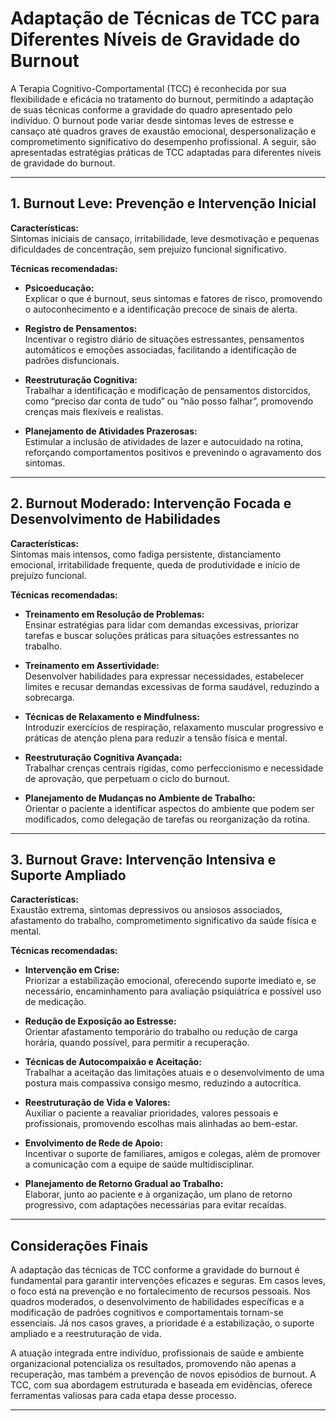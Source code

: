 
# Adaptação de Técnicas de TCC para Diferentes Níveis de Gravidade do Burnout

A Terapia Cognitivo-Comportamental (TCC) é reconhecida por sua flexibilidade e eficácia no tratamento do burnout, permitindo a adaptação de suas técnicas conforme a gravidade do quadro apresentado pelo indivíduo. O burnout pode variar desde sintomas leves de estresse e cansaço até quadros graves de exaustão emocional, despersonalização e comprometimento significativo do desempenho profissional. A seguir, são apresentadas estratégias práticas de TCC adaptadas para diferentes níveis de gravidade do burnout.

---

## 1. Burnout Leve: Prevenção e Intervenção Inicial

**Características:**  
Sintomas iniciais de cansaço, irritabilidade, leve desmotivação e pequenas dificuldades de concentração, sem prejuízo funcional significativo.

**Técnicas recomendadas:**

- **Psicoeducação:**  
  Explicar o que é burnout, seus sintomas e fatores de risco, promovendo o autoconhecimento e a identificação precoce de sinais de alerta.

- **Registro de Pensamentos:**  
  Incentivar o registro diário de situações estressantes, pensamentos automáticos e emoções associadas, facilitando a identificação de padrões disfuncionais.

- **Reestruturação Cognitiva:**  
  Trabalhar a identificação e modificação de pensamentos distorcidos, como “preciso dar conta de tudo” ou “não posso falhar”, promovendo crenças mais flexíveis e realistas.

- **Planejamento de Atividades Prazerosas:**  
  Estimular a inclusão de atividades de lazer e autocuidado na rotina, reforçando comportamentos positivos e prevenindo o agravamento dos sintomas.

---

## 2. Burnout Moderado: Intervenção Focada e Desenvolvimento de Habilidades

**Características:**  
Sintomas mais intensos, como fadiga persistente, distanciamento emocional, irritabilidade frequente, queda de produtividade e início de prejuízo funcional.

**Técnicas recomendadas:**

- **Treinamento em Resolução de Problemas:**  
  Ensinar estratégias para lidar com demandas excessivas, priorizar tarefas e buscar soluções práticas para situações estressantes no trabalho.

- **Treinamento em Assertividade:**  
  Desenvolver habilidades para expressar necessidades, estabelecer limites e recusar demandas excessivas de forma saudável, reduzindo a sobrecarga.

- **Técnicas de Relaxamento e Mindfulness:**  
  Introduzir exercícios de respiração, relaxamento muscular progressivo e práticas de atenção plena para reduzir a tensão física e mental.

- **Reestruturação Cognitiva Avançada:**  
  Trabalhar crenças centrais rígidas, como perfeccionismo e necessidade de aprovação, que perpetuam o ciclo do burnout.

- **Planejamento de Mudanças no Ambiente de Trabalho:**  
  Orientar o paciente a identificar aspectos do ambiente que podem ser modificados, como delegação de tarefas ou reorganização da rotina.

---

## 3. Burnout Grave: Intervenção Intensiva e Suporte Ampliado

**Características:**  
Exaustão extrema, sintomas depressivos ou ansiosos associados, afastamento do trabalho, comprometimento significativo da saúde física e mental.

**Técnicas recomendadas:**

- **Intervenção em Crise:**  
  Priorizar a estabilização emocional, oferecendo suporte imediato e, se necessário, encaminhamento para avaliação psiquiátrica e possível uso de medicação.

- **Redução de Exposição ao Estresse:**  
  Orientar afastamento temporário do trabalho ou redução de carga horária, quando possível, para permitir a recuperação.

- **Técnicas de Autocompaixão e Aceitação:**  
  Trabalhar a aceitação das limitações atuais e o desenvolvimento de uma postura mais compassiva consigo mesmo, reduzindo a autocrítica.

- **Reestruturação de Vida e Valores:**  
  Auxiliar o paciente a reavaliar prioridades, valores pessoais e profissionais, promovendo escolhas mais alinhadas ao bem-estar.

- **Envolvimento de Rede de Apoio:**  
  Incentivar o suporte de familiares, amigos e colegas, além de promover a comunicação com a equipe de saúde multidisciplinar.

- **Planejamento de Retorno Gradual ao Trabalho:**  
  Elaborar, junto ao paciente e à organização, um plano de retorno progressivo, com adaptações necessárias para evitar recaídas.

---

## Considerações Finais

A adaptação das técnicas de TCC conforme a gravidade do burnout é fundamental para garantir intervenções eficazes e seguras. Em casos leves, o foco está na prevenção e no fortalecimento de recursos pessoais. Nos quadros moderados, o desenvolvimento de habilidades específicas e a modificação de padrões cognitivos e comportamentais tornam-se essenciais. Já nos casos graves, a prioridade é a estabilização, o suporte ampliado e a reestruturação de vida.

A atuação integrada entre indivíduo, profissionais de saúde e ambiente organizacional potencializa os resultados, promovendo não apenas a recuperação, mas também a prevenção de novos episódios de burnout. A TCC, com sua abordagem estruturada e baseada em evidências, oferece ferramentas valiosas para cada etapa desse processo.

---
```